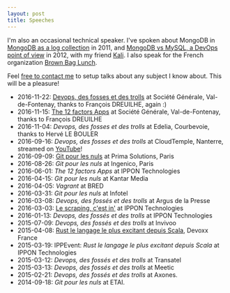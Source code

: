 ```yaml
---
layout: post
title: Speeches
---
```


I'm also an occasional technical speaker. I've spoken about MongoDB in [MongoDB as a log collection](http://fr.slideshare.net/octplane/mongofr-mongodb-as-a-log-collector) in 2011, and [MongoDB vs MySQL, a DevOps point of view](http://fr.slideshare.net/octplane/mongodb-vs-mysql-a-devops-point-of-view) in 2012, with my friend [Kali](http://www.poumeyrol.fr/). I also speak for the French organization [Brown Bag Lunch](http://www.brownbaglunch.fr/).

Feel [free to contact me](mailto:speech@contact.baillet.name) to setup talks about any subject I know about. This will be a pleasure!

- 2016-11-22: [Devops, des fosses et des trolls](/presentations/devops/) at Société Générale, Val-de-Fontenay, thanks to François DREUILHE, again :)
- 2016-11-15: [The 12 factors Apps](/presentations/12-factors) at Société Générale, Val-de-Fontenay, thanks to François DREUILHE
- 2016-11-04: *Devops, des fosses et des trolls* at Edelia, Courbevoie, thanks to Hervé LE BOULER
- 2016-09-16: *Devops, des fosses et des trolls* at CloudTemple, Nanterre, streamed on [YouTube](https://www.youtube.com/watch?v=jpNaT9nVR1w)!
- 2016-09-09: [Git pour les nuls](/presentations/git/) at Prima Solutions, Paris
- 2016-08-26: *Git pour les nuls* at Ingenico, Paris
- 2016-06-01: *The 12 factors Apps* at IPPON Technologies
- 2016-04-15: *Git pour les nuls* at Kantar Media
- 2016-04-05: *Vagrant* at BRED
- 2016-03-31: *Git pour les nuls* at Infotel
- 2016-03-08: *Devops, des fossés et des trolls* at Argus de la Presse
- 2016-03-03: [Le scraping, c'est in'](/2016/03/04/09-03.html) at IPPON Technologies
- 2016-01-13: *Devops, des fossés et des trolls* at IPPON Technologies
- 2015-07-09: *Devops, des fossés et des trolls* at Invivoo
- 2015-04-08: [Rust le langage le plus excitant depuis Scala](/2016/03/04/09-03.html), Devoxx France
- 2015-03-19: IPPEvent: *Rust le langage le plus excitant depuis Scala* at IPPON Technologies
- 2015-03-12: *Devops, des fossés et des trolls* at Transatel
- 2015-03-13: *Devops, des fossés et des trolls* at Meetic
- 2015-02-21: *Devops, des fossés et des trolls* at Axones.
- 2014-09-18: *Git pour les nuls* at ETAI.
